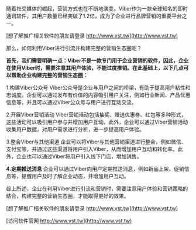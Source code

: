 随着社交媒体的崛起，营销方式也在不断地演变。Viber作为一款全球知名的即时通讯软件，其用户数量已经突破了1.2亿，成为了企业进行品牌营销的重要平台之一。

[想了解推广相关软件的朋友请登录 http://www.vst.tw](http://www.vst.tw)

那么，如何利用Viber进行引流并构建完整的营销生态圈呢？

**首先，我们需要明确一点：Viber不是一款专门用于企业营销的软件，因此，企业在使用Viber时，需要注意其用户体验，不能过度推销。在此基础上，以下几点可以帮助企业构建完整的营销生态圈：**

1.构建Viber公众号
Viber公众号是企业与用户之间的桥梁，有助于提高用户粘性和忠诚度。企业可以通过发布有价值的内容吸引用户关注，例如行业新闻、产品优惠信息等，并且可以通过Viber公众号与用户进行互动交流。

2.开展Viber营销活动
Viber营销活动包括抽奖、赠送优惠券、红包等多种形式，这些活动可以吸引用户参与并增加用户互动。此外，企业可以通过Viber营销活动收集用户数据，对用户需求进行分析，进一步提高用户体验。

3.整合Viber与其他渠道
企业可以将Viber与其他营销渠道进行整合，例如微信、支付宝等，并通过这些渠道将用户引入Viber，从而增加用户互动和转化率。此外，企业也可以通过Viber将用户引入线下门店，增加销售。

**4.定期推送消息**
企业可以通过Viber向用户定期推送消息，例如新品上架、促销信息等，提醒用户及时了解企业动态，并增加用户互动。

综上所述，企业在利用Viber进行引流和营销时，需要注意用户体验和营销策略的结合，构建完整的营销生态圈，才能取得更好的效果。

[想了解推广相关软件的朋友请登录 http://www.vst.tw](http://www.vst.tw)


[访问软件官网 http://www.vst.tw](http://www.vst.tw)
